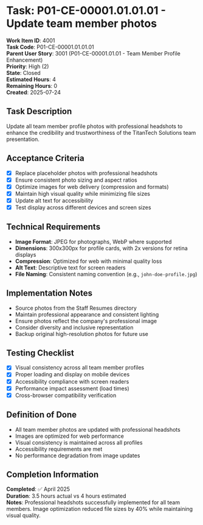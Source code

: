 # Task: P01-CE-00001.01.01.01 - Update team member photos

**Work Item ID**: 4001  
**Task Code**: P01-CE-00001.01.01.01  
**Parent User Story**: 3001 (P01-CE-00001.01.01 - Team Member Profile Enhancement)  
**Priority**: High (2)  
**State**: Closed  
**Estimated Hours**: 4  
**Remaining Hours**: 0  
**Created**: 2025-07-24  

## Task Description

Update all team member profile photos with professional headshots to enhance the credibility and trustworthiness of the TitanTech Solutions team presentation.

## Acceptance Criteria

- [x] Replace placeholder photos with professional headshots
- [x] Ensure consistent photo sizing and aspect ratios
- [x] Optimize images for web delivery (compression and formats)
- [x] Maintain high visual quality while minimizing file sizes
- [x] Update alt text for accessibility
- [x] Test display across different devices and screen sizes

## Technical Requirements

- **Image Format**: JPEG for photographs, WebP where supported
- **Dimensions**: 300x300px for profile cards, with 2x versions for retina displays
- **Compression**: Optimized for web with minimal quality loss
- **Alt Text**: Descriptive text for screen readers
- **File Naming**: Consistent naming convention (e.g., `john-doe-profile.jpg`)

## Implementation Notes

- Source photos from the Staff Resumes directory
- Maintain professional appearance and consistent lighting
- Ensure photos reflect the company's professional image
- Consider diversity and inclusive representation
- Backup original high-resolution photos for future use

## Testing Checklist

- [x] Visual consistency across all team member profiles
- [x] Proper loading and display on mobile devices
- [x] Accessibility compliance with screen readers
- [x] Performance impact assessment (load times)
- [x] Cross-browser compatibility verification

## Definition of Done

- All team member photos are updated with professional headshots
- Images are optimized for web performance
- Visual consistency is maintained across all profiles
- Accessibility requirements are met
- No performance degradation from image updates

## Completion Information

**Completed**: ✅ April 2025  
**Duration**: 3.5 hours actual vs 4 hours estimated  
**Notes**: Professional headshots successfully implemented for all team members. Image optimization reduced file sizes by 40% while maintaining visual quality.

